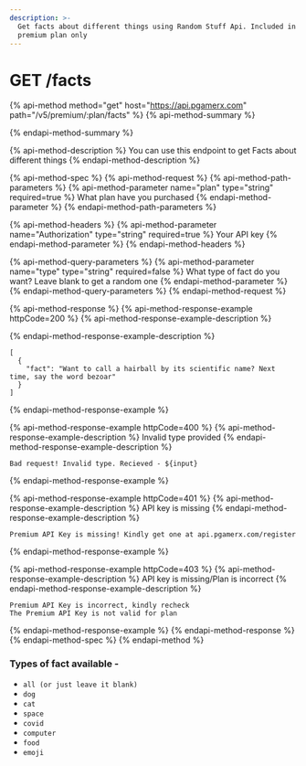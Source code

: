 ```yaml
---
description: >-
  Get facts about different things using Random Stuff Api. Included in your
  premium plan only
---
```


# GET /facts

{% api-method method="get" host="https://api.pgamerx.com" path="/v5/premium/:plan/facts" %}
{% api-method-summary %}

{% endapi-method-summary %}

{% api-method-description %}
You can use this endpoint to get Facts about different things
{% endapi-method-description %}

{% api-method-spec %}
{% api-method-request %}
{% api-method-path-parameters %}
{% api-method-parameter name="plan" type="string" required=true %}
What plan have you purchased
{% endapi-method-parameter %}
{% endapi-method-path-parameters %}

{% api-method-headers %}
{% api-method-parameter name="Authorization" type="string" required=true %}
Your API key
{% endapi-method-parameter %}
{% endapi-method-headers %}

{% api-method-query-parameters %}
{% api-method-parameter name="type" type="string" required=false %}
What type of fact do you want? Leave blank to get a random one
{% endapi-method-parameter %}
{% endapi-method-query-parameters %}
{% endapi-method-request %}

{% api-method-response %}
{% api-method-response-example httpCode=200 %}
{% api-method-response-example-description %}

{% endapi-method-response-example-description %}

```
[
  {
    "fact": "Want to call a hairball by its scientific name? Next time, say the word bezoar"
  }
]
```
{% endapi-method-response-example %}

{% api-method-response-example httpCode=400 %}
{% api-method-response-example-description %}
Invalid type provided
{% endapi-method-response-example-description %}

```
Bad request! Invalid type. Recieved - ${input}
```
{% endapi-method-response-example %}

{% api-method-response-example httpCode=401 %}
{% api-method-response-example-description %}
API key is missing
{% endapi-method-response-example-description %}

```
Premium API Key is missing! Kindly get one at api.pgamerx.com/register
```
{% endapi-method-response-example %}

{% api-method-response-example httpCode=403 %}
{% api-method-response-example-description %}
API key is missing/Plan is incorrect 
{% endapi-method-response-example-description %}

```
Premium API Key is incorrect, kindly recheck
The Premium API Key is not valid for plan
```
{% endapi-method-response-example %}
{% endapi-method-response %}
{% endapi-method-spec %}
{% endapi-method %}

### Types of fact available -

* `all (or just leave it blank)`
* `dog`
* `cat`
* `space`
* `covid`
* `computer`
* `food`
* `emoji`



